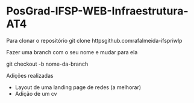 # PosGrad-IFSP-WEB-Infraestrutura-AT4

Para clonar o repositório 
git clone httpsgithub.comrafalmeida-ifspriwlp

Fazer uma branch com o seu nome e mudar para ela

git checkout -b nome-da-branch

Adições realizadas
- Layout de uma landing page de redes (a melhorar)
- Adição de um cv


